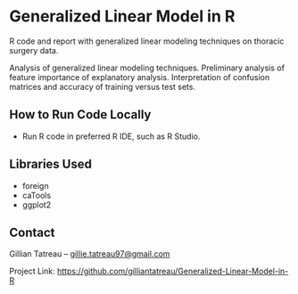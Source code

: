 # Generalized Linear Model in R
R code and report with generalized linear modeling techniques on thoracic surgery data.

Analysis of generalized linear modeling techniques. 
Preliminary analysis of feature importance of explanatory analysis. 
Interpretation of confusion matrices and accuracy of training versus test sets. 
## How to Run Code Locally
- Run R code in preferred R IDE, such as R Studio.

## Libraries Used
- foreign
- caTools
- ggplot2

## Contact
Gillian Tatreau – gillie.tatreau97@gmail.com

Project Link: https://github.com/gilliantatreau/Generalized-Linear-Model-in-R
